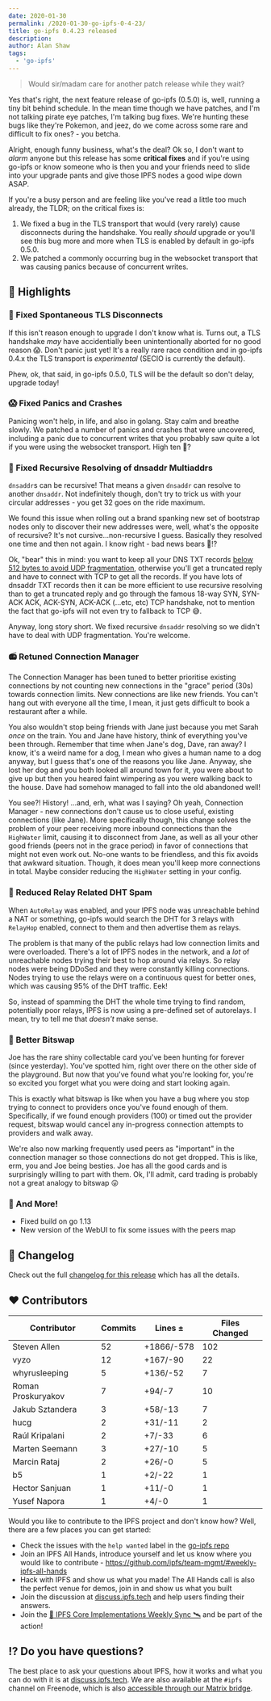 ```yaml
---
date: 2020-01-30
permalink: /2020-01-30-go-ipfs-0-4-23/
title: go-ipfs 0.4.23 released
description:
author: Alan Shaw
tags:
  - 'go-ipfs'
---
```


> Would sir/madam care for another patch release while they wait?

Yes that's right, the next feature release of go-ipfs (0.5.0) is, well, running a tiny bit behind schedule. In the mean time though we have patches, and I'm not talking pirate eye patches, I'm talking bug fixes. We're hunting these bugs like they're Pokemon, and jeez, do we come across some rare and difficult to fix ones? - you betcha.

Alright, enough funny business, what's the deal? Ok so, I don't want to _alarm_ anyone but this release has some **critical fixes** and if you're using go-ipfs or know someone who is then you and your friends need to slide into your upgrade pants and give those IPFS nodes a good wipe down ASAP.

If you're a busy person and are feeling like you've read a little too much already, the TLDR; on the critical fixes is:

1. We fixed a bug in the TLS transport that would (very rarely) cause disconnects during the handshake. You really _should_ upgrade or you'll see this bug more and more when TLS is enabled by default in go-ipfs 0.5.0.
1. We patched a commonly occurring bug in the websocket transport that was causing panics because of concurrent writes.

## 🔦 Highlights

### 🤝 Fixed Spontaneous TLS Disconnects

If this isn't reason enough to upgrade I don't know what is. Turns out, a TLS handshake _may_ have accidentially been unintentionally aborted for no good reason 😱. Don't panic just yet! It's a really rare race condition and in go-ipfs 0.4.x the TLS transport is _experimental_ (SECIO is currently the default).

Phew, ok, that said, in go-ipfs 0.5.0, TLS will be the default so don't delay, upgrade today!

### 😱 Fixed Panics and Crashes

Panicing won't help, in life, and also in golang. Stay calm and breathe slowly. We patched a number of panics and crashes that were uncovered, including a panic due to concurrent writes that you probably saw quite a lot if you were using the websocket transport. High ten 🙌?

### 🔁 Fixed Recursive Resolving of dnsaddr Multiaddrs

`dnsaddr`s can be recursive! That means a given `dnsaddr` can resolve to another `dnsaddr`. Not indefinitely though, don't try to trick us with your circular addresses - you get 32 goes on the ride maximum.

We found this issue when rolling out a brand spanking new set of bootstrap nodes only to discover their new addresses were, well, what's the opposite of recursive? It's not cursive...non-recursive I guess. Basically they resolved one time and then not again. I know right - bad news bears 🐻!?

Ok, "bear" this in mind: you want to keep all your DNS TXT records [below 512 bytes to avoid UDP fragmentation](https://serverfault.com/questions/840241/do-dns-queries-always-travel-over-udp), otherwise you'll get a truncated reply and have to connect with TCP to get all the records. If you have lots of dnsaddr TXT records then it can be more efficient to use recursive resolving than to get a truncated reply and go through the famous 18-way SYN, SYN-ACK ACK, ACK-SYN, ACK-ACK (...etc, etc) TCP handshake, not to mention the fact that go-ipfs will not even try to fallback to TCP 😅.

Anyway, long story short. We fixed recursive `dnsaddr` resolving so we didn't have to deal with UDP fragmentation. You're welcome.

### 📻 Retuned Connection Manager

The Connection Manager has been tuned to better prioritise existing connections by not counting new connections in the "grace" period (30s) towards connection limits. New connections are like new friends. You can't hang out with everyone all the time, I mean, it just gets difficult to book a restaurant after a while.

You also wouldn't stop being friends with Jane just because you met Sarah _once_ on the train. You and Jane have history, think of everything you've been through. Remember that time when Jane's dog, Dave, ran away? I know, it's a weird name for a dog, I mean who gives a human name to a dog anyway, but I guess that's one of the reasons you like Jane. Anyway, she lost her dog and you both looked all around town for it, you were about to give up but then you heared faint wimpering as you were walking back to the house. Dave had somehow managed to fall into the old abandoned well!

You see?! History! ...and, erh, what was I saying? Oh yeah, Connection Manager - new connections don't cause us to close useful, existing connections (like Jane). More specifically though, this change solves the problem of your peer receiving more inbound connections than the `HighWater` limit, causing it to disconnect from Jane, as well as all your other good friends (peers not in the grace period) in favor of connections that might not even work out. No-one wants to be friendless, and this fix avoids that awkward situation. Though, it does mean you'll keep more connections in total. Maybe consider reducing the `HighWater` setting in your config.

### 🍖 Reduced Relay Related DHT Spam

When `AutoRelay` was enabled, and your IPFS node was unreachable behind a NAT or something, go-ipfs would search the DHT for 3 relays with `RelayHop` enabled, connect to them and then advertise them as relays.

The problem is that many of the public relays had low connection limits and were overloaded. There's a lot of IPFS nodes in the network, and a _lot_ of unreachable nodes trying their best to hop around via relays. So relay nodes were being DDoSed and they were constantly killing connections. Nodes trying to use the relays were on a continuous quest for better ones, which was causing 95% of the DHT traffic. Eek!

So, instead of spamming the DHT the whole time trying to find random, potentially poor relays, IPFS is now using a pre-defined set of autorelays. I mean, try to tell me that _doesn't_ make sense.

### 🐾 Better Bitswap

Joe has the rare shiny collectable card you've been hunting for forever (since yesterday). You've spotted him, right over there on the other side of the playground. But now that you've found what you're looking for, you're so excited you forget what you were doing and start looking again.

This is exactly what bitswap is like when you have a bug where you stop trying to connect to providers once you've found enough of them. Specifically, if we found enough providers (100) or timed out the provider request, bitswap would cancel any in-progress connection attempts to providers and walk away.

We're also now marking frequently used peers as "important" in the connection manager so those connections do not get dropped. This is like, erm, you and Joe being besties. Joe has all the good cards and is surprisingly willing to part with them. Ok, I'll admit, card trading is probably not a great analogy to bitswap 😛

### 🦄 And More!

- Fixed build on go 1.13
- New version of the WebUI to fix some issues with the peers map

## 📒 Changelog

Check out the full [changelog for this release](https://github.com/ipfs/go-ipfs/blob/master/CHANGELOG.md#0423-2019-01-29) which has all the details.

## ❤️ Contributors

| Contributor        | Commits | Lines ±    | Files Changed |
| ------------------ | ------- | ---------- | ------------- |
| Steven Allen       | 52      | +1866/-578 | 102           |
| vyzo               | 12      | +167/-90   | 22            |
| whyrusleeping      | 5       | +136/-52   | 7             |
| Roman Proskuryakov | 7       | +94/-7     | 10            |
| Jakub Sztandera    | 3       | +58/-13    | 7             |
| hucg               | 2       | +31/-11    | 2             |
| Raúl Kripalani     | 2       | +7/-33     | 6             |
| Marten Seemann     | 3       | +27/-10    | 5             |
| Marcin Rataj       | 2       | +26/-0     | 5             |
| b5                 | 1       | +2/-22     | 1             |
| Hector Sanjuan     | 1       | +11/-0     | 1             |
| Yusef Napora       | 1       | +4/-0      | 1             |

Would you like to contribute to the IPFS project and don't know how? Well, there are a few places you can get started:

- Check the issues with the `help wanted` label in the [go-ipfs repo](https://github.com/ipfs/go-ipfs/issues?q=is%3Aopen+is%3Aissue+label%3A%22help+wanted%22)
- Join an IPFS All Hands, introduce yourself and let us know where you would like to contribute - https://github.com/ipfs/team-mgmt/#weekly-ipfs-all-hands
- Hack with IPFS and show us what you made! The All Hands call is also the perfect venue for demos, join in and show us what you built
- Join the discussion at [discuss.ipfs.tech](https://discuss.ipfs.tech/) and help users finding their answers.
- Join the [🚀 IPFS Core Implementations Weekly Sync 🛰](https://github.com/ipfs/team-mgmt/issues/992) and be part of the action!

## ⁉️ Do you have questions?

The best place to ask your questions about IPFS, how it works and what you can do with it is at [discuss.ipfs.tech](http://discuss.ipfs.tech). We are also available at the `#ipfs` channel on Freenode, which is also [accessible through our Matrix bridge](https://riot.im/app/#/room/#freenode_#ipfs:matrix.org).
